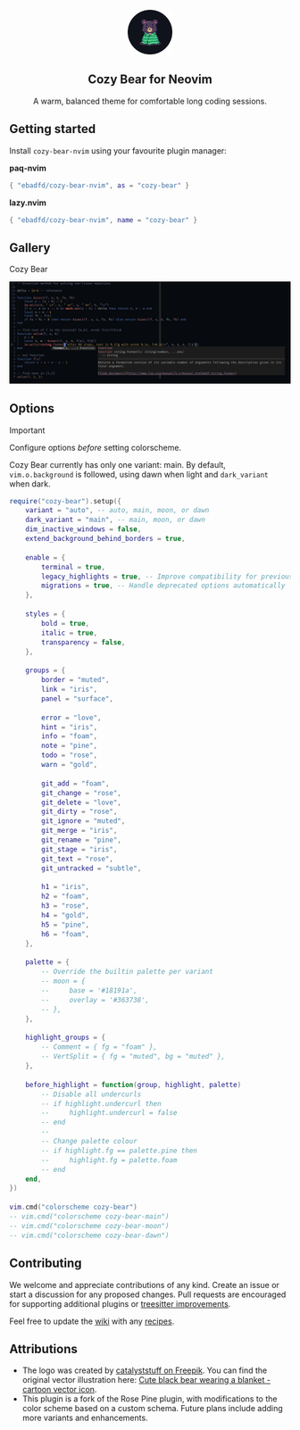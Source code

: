 <p align="center">
    <img src="https://raw.githubusercontent.com/ebadfd/cozy-bear-nvim/refs/heads/main/.github/icon.png" width="80" />
    <h2 align="center">Cozy Bear for Neovim</h2>
</p>

<p align="center">A warm, balanced theme for comfortable long coding sessions.</p>


## Getting started

Install `cozy-bear-nvim` using your favourite plugin manager:

**paq-nvim**

```lua
{ "ebadfd/cozy-bear-nvim", as = "cozy-bear" }
```

**lazy.nvim**

```lua
{ "ebadfd/cozy-bear-nvim", name = "cozy-bear" }
```

## Gallery

Cozy Bear

![Cozy Bear with Neovim](https://raw.githubusercontent.com/ebadfd/cozy-bear-nvim/refs/heads/main/.github/demo-cozy-bear.png)


## Options

> [!IMPORTANT]
> Configure options _before_ setting colorscheme.

Cozy Bear currently has only one variant: main. By default, `vim.o.background` is followed, using dawn when light and `dark_variant` when dark.

```lua
require("cozy-bear").setup({
    variant = "auto", -- auto, main, moon, or dawn
    dark_variant = "main", -- main, moon, or dawn
    dim_inactive_windows = false,
    extend_background_behind_borders = true,

    enable = {
        terminal = true,
        legacy_highlights = true, -- Improve compatibility for previous versions of Neovim
        migrations = true, -- Handle deprecated options automatically
    },

    styles = {
        bold = true,
        italic = true,
        transparency = false,
    },

    groups = {
        border = "muted",
        link = "iris",
        panel = "surface",

        error = "love",
        hint = "iris",
        info = "foam",
        note = "pine",
        todo = "rose",
        warn = "gold",

        git_add = "foam",
        git_change = "rose",
        git_delete = "love",
        git_dirty = "rose",
        git_ignore = "muted",
        git_merge = "iris",
        git_rename = "pine",
        git_stage = "iris",
        git_text = "rose",
        git_untracked = "subtle",

        h1 = "iris",
        h2 = "foam",
        h3 = "rose",
        h4 = "gold",
        h5 = "pine",
        h6 = "foam",
    },

    palette = {
        -- Override the builtin palette per variant
        -- moon = {
        --     base = '#18191a',
        --     overlay = '#363738',
        -- },
    },

    highlight_groups = {
        -- Comment = { fg = "foam" },
        -- VertSplit = { fg = "muted", bg = "muted" },
    },

    before_highlight = function(group, highlight, palette)
        -- Disable all undercurls
        -- if highlight.undercurl then
        --     highlight.undercurl = false
        -- end
        --
        -- Change palette colour
        -- if highlight.fg == palette.pine then
        --     highlight.fg = palette.foam
        -- end
    end,
})

vim.cmd("colorscheme cozy-bear")
-- vim.cmd("colorscheme cozy-bear-main")
-- vim.cmd("colorscheme cozy-bear-moon")
-- vim.cmd("colorscheme cozy-bear-dawn")
```

## Contributing

We welcome and appreciate contributions of any kind. Create an issue or start a discussion for any proposed changes. Pull requests are encouraged for supporting additional plugins or [treesitter improvements](https://github.com/nvim-treesitter/nvim-treesitter/blob/master/CONTRIBUTING.md#highlights).

Feel free to update the [wiki](https://github.com/cozy-bear/neovim/wiki/) with any [recipes](https://github.com/cozy-bear/neovim/wiki/Recipes).



## Attributions

- The logo was created by [catalyststuff on Freepik](https://www.freepik.com/author/catalyststuff). You can find the original vector illustration here: [Cute black bear wearing a blanket - cartoon vector icon](https://www.freepik.com/free-vector/cute-black-bear-wearing-blanket-cartoon-vector-icon-illustration-animal-nature-icon-isolated-flat_54077784.htm#fromView=keyword&page=1&position=0&uuid=d38e0a98-1386-48f1-ba16-606742f33063).
- This plugin is a fork of the Rose Pine plugin, with modifications to the color scheme based on a custom schema. Future plans include adding more variants and enhancements.

